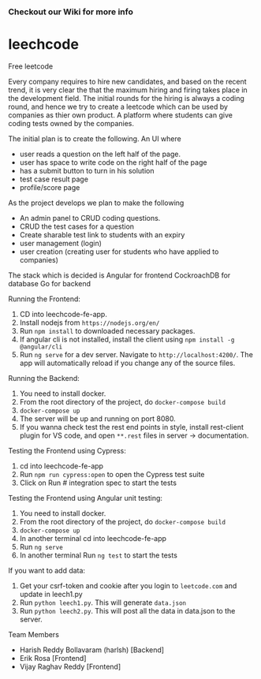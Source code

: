 
### Checkout our Wiki for more info

# leechcode

Free leetcode

Every company requires to hire new candidates, and based on the recent trend, it is very clear the that the maximum hiring and firing takes place in the development field. The initial rounds for the hiring is always a coding round, and hence we try to create a leetcode which can be used by companies as thier own product. A platform where students can give coding tests owned by the companies.

The initial plan is to create the following.
An UI where
  - user reads a question on the left half of the page.
  - user has space to write code on the right half of the page
  - has a submit button to turn in his solution
  - test case result page
  - profile/score page

As the project develops
we plan to make the following
  - An admin panel to CRUD coding questions.
  - CRUD the test cases for a question
  - Create sharable test link to students with an expiry
  - user management (login)
  - user creation (creating user for students who have applied to companies)

The stack which is decided is
Angular for frontend
CockroachDB for database
Go for backend

Running the Frontend:
1. CD into leechcode-fe-app.
2. Install nodejs from `https://nodejs.org/en/`
3. Run `npm install` to downloaded necessary packages.
4. If angular cli is not installed, install the client using `npm install -g @angular/cli`
4. Run `ng serve` for a dev server. Navigate to `http://localhost:4200/`. The app will automatically reload if you change any of the source files.

Running the Backend:
1. You need to install docker.
2. From the root directory of the project, do `docker-compose build`
3. `docker-compose up`
4. The server will be up and running on port 8080. 
5. If you wanna check test the rest end points in style, install rest-client plugin for VS code, and open `**.rest` files in server -> documentation.

Testing the Frontend using Cypress:
1. cd into leechcode-fe-app
2. Run `npm run cypress:open` to open the Cypress test suite
3. Click on Run # integration spec to start the tests

Testing the Frontend using Angular unit testing: 
1. You need to install docker.
2. From the root directory of the project, do `docker-compose build`
3. `docker-compose up`
4. In another terminal cd into leechcode-fe-app
5. Run `ng serve`
6. In another terminal Run `ng test` to start the tests

If you want to add data:
  1. Get your csrf-token and cookie after you login to `leetcode.com` and update in leech1.py
  2. Run `python leech1.py`. This will generate `data.json`
  3. Run `python leech2.py`. This will post all the data in data.json to the server.

Team Members
 - Harish Reddy Bollavaram (harlsh) [Backend]
 - Erik Rosa [Frontend]
 - Vijay Raghav Reddy [Frontend]
